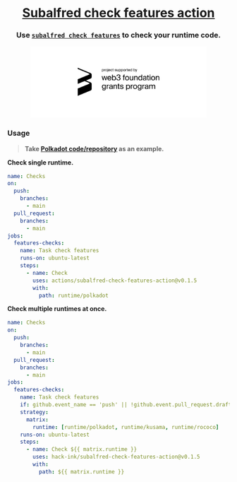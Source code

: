 <div align="center">

# [Subalfred check features action](https://github.com/hack-ink/subalfred-check-features-action)
### Use [`subalfred check features`](https://github.com/hack-ink/subalfred) to check your runtime code.

<img width="400" src="https://raw.githubusercontent.com/w3f/Grants-Program/master/static/img/badge_black.svg"/>

</div>

### Usage
> **Take [Polkadot code/repository](https://github.com/paritytech/polkadot) as an example.**

**Check single runtime.**
```yml
name: Checks
on:
  push:
    branches:
      - main
  pull_request:
    branches:
      - main
jobs:
  features-checks:
    name: Task check features
    runs-on: ubuntu-latest
    steps:
      - name: Check
        uses: actions/subalfred-check-features-action@v0.1.5
        with:
          path: runtime/polkadot
```

**Check multiple runtimes at once.**
```yml
name: Checks
on:
  push:
    branches:
      - main
  pull_request:
    branches:
      - main
jobs:
  features-checks:
    name: Task check features
    if: github.event_name == 'push' || !github.event.pull_request.draft
    strategy:
      matrix:
        runtime: [runtime/polkadot, runtime/kusama, runtime/rococo]
    runs-on: ubuntu-latest
    steps:
      - name: Check ${{ matrix.runtime }}
        uses: hack-ink/subalfred-check-features-action@v0.1.5
        with:
          path: ${{ matrix.runtime }}
```

